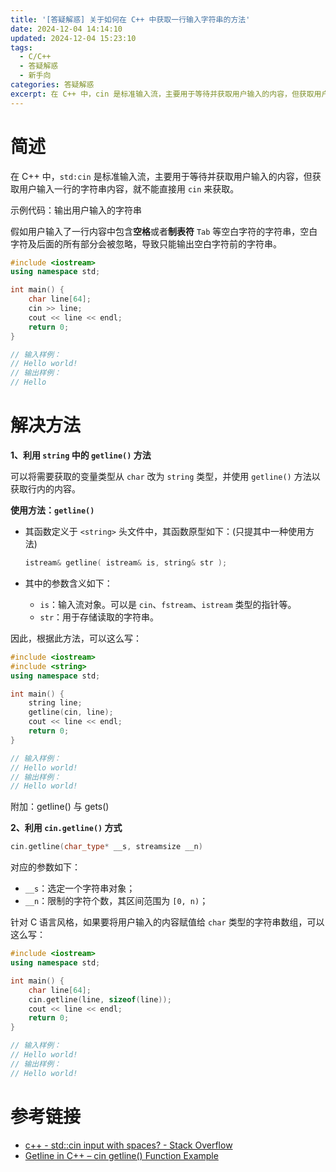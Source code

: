 ```yaml
---
title: '[答疑解惑] 关于如何在 C++ 中获取一行输入字符串的方法'
date: 2024-12-04 14:14:10
updated: 2024-12-04 15:23:10
tags: 
  - C/C++
  - 答疑解惑
  - 新手向
categories: 答疑解惑
excerpt: 在 C++ 中，cin 是标准输入流，主要用于等待并获取用户输入的内容，但获取用户输入一行的字符串内容，就不能直接用 cin 来获取。关于其解决方法，详见后文
---
```


# 简述

在 C++ 中，`std:cin` 是标准输入流，主要用于等待并获取用户输入的内容，但获取用户输入一行的字符串内容，就不能直接用 `cin` 来获取。

示例代码：输出用户输入的字符串

假如用户输入了一行内容中包含**空格**或者**制表符** `Tab` 等空白字符的字符串，空白字符及后面的所有部分会被忽略，导致只能输出空白字符前的字符串。

```cpp
#include <iostream>
using namespace std;

int main() {
    char line[64];
    cin >> line;
    cout << line << endl;    
    return 0;
}

// 输入样例：
// Hello world!
// 输出样例：
// Hello
```



# 解决方法

**1、利用 `string` 中的 `getline()` 方法**

可以将需要获取的变量类型从 `char` 改为 `string` 类型，并使用 `getline()` 方法以获取行内的内容。

**使用方法：`getline()`**

- 其函数定义于 `<string>` 头文件中，其函数原型如下：(只提其中一种使用方法)

  ```cpp
  istream& getline( istream& is, string& str );
  ```

- 其中的参数含义如下：

  - `is`：输入流对象。可以是 `cin`、`fstream`、`istream` 类型的指针等。
  - `str`：用于存储读取的字符串。

因此，根据此方法，可以这么写：

```cpp
#include <iostream>
#include <string>
using namespace std;

int main() {
    string line;
    getline(cin, line);
    cout << line << endl;    
    return 0;
}

// 输入样例：
// Hello world!
// 输出样例：
// Hello world!
```

附加：getline() 与 gets()

**2、利用 `cin.getline()` 方式**

```cpp
cin.getline(char_type* __s, streamsize __n)
```

对应的参数如下：

- `__s`：选定一个字符串对象；
- `__n`：限制的字符个数，其区间范围为 `[0, n)`；

针对 C 语言风格，如果要将用户输入的内容赋值给 `char` 类型的字符串数组，可以这么写：

```cpp
#include <iostream>
using namespace std;

int main() {
    char line[64];
    cin.getline(line, sizeof(line));
    cout << line << endl;    
    return 0;
}

// 输入样例：
// Hello world!
// 输出样例：
// Hello world!
```



# 参考链接

- [c++ - std::cin input with spaces? - Stack Overflow](https://stackoverflow.com/questions/5838711/stdcin-input-with-spaces)
- [Getline in C++ – cin getline() Function Example](https://www.freecodecamp.org/news/getline-in-cpp-cin-getline-function-example/)

